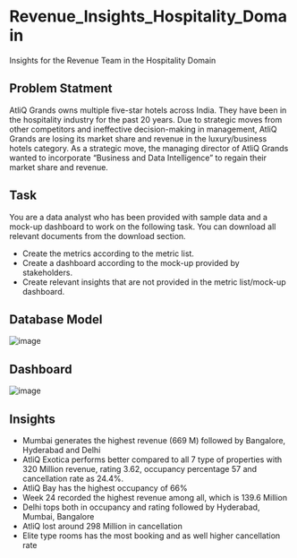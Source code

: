 # Revenue_Insights_Hospitality_Domain
Insights for the Revenue Team in the Hospitality Domain

## Problem Statment
AtliQ Grands owns multiple five-star hotels across India. They have been in the hospitality industry for the past 20 years. Due to strategic moves from other competitors and ineffective decision-making in management, AtliQ Grands are losing its market share and revenue in the luxury/business hotels category. As a strategic move, the managing director of AtliQ Grands wanted to incorporate “Business and Data Intelligence” to regain their market share and revenue.

## Task
You are a data analyst who has been provided with sample data and a mock-up dashboard to work on the following task. You can download all relevant documents from the download section.

- Create the metrics according to the metric list.
- Create a dashboard according to the mock-up provided by stakeholders.
- Create relevant insights that are not provided in the metric list/mock-up dashboard.

## Database Model
![image](https://github.com/NamrataPanigrahi9/Revenue_Insights_Hospitality_Domain/assets/146524873/4f245993-12ca-4360-9e66-9b7663b2ec8f)

## Dashboard
![image](https://github.com/NamrataPanigrahi9/Revenue_Insights_Hospitality_Domain/assets/146524873/44e3f2ba-f1e0-41af-a3d7-bf4bd676d354)

## Insights
- Mumbai generates the highest revenue (669 M) followed by Bangalore, Hyderabad and Delhi
- AtliQ Exotica performs better compared to all 7 type of properties with 320 Million revenue, rating 3.62, occupancy percentage 57 and cancellation rate as 24.4%.
- AtliQ Bay has the highest occupancy of 66%
- Week 24 recorded the highest revenue among all, which is 139.6 Million
- Delhi tops both in occupancy and rating followed by Hyderabad, Mumbai, Bangalore
- AtliQ lost around 298 Million in cancellation
- Elite type rooms has the most booking and as well higher cancellation rate



